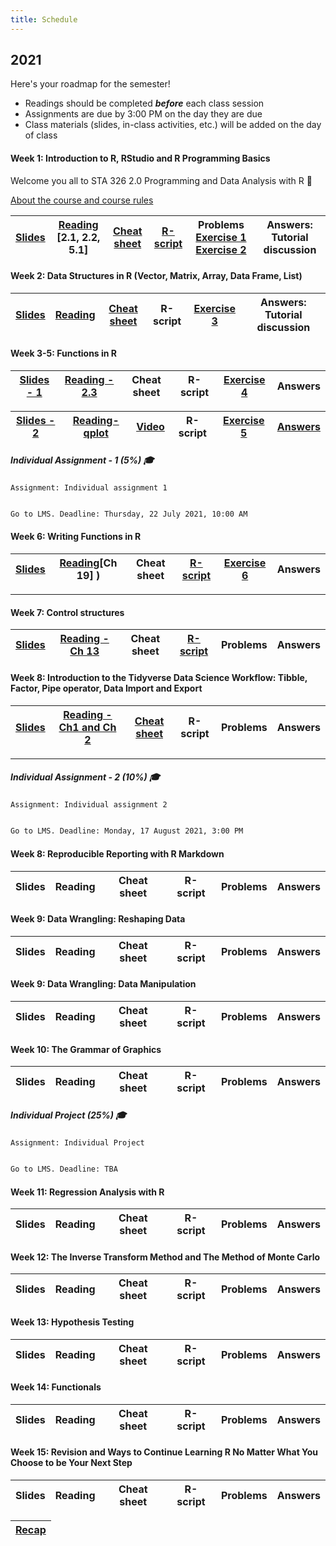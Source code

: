 ```yaml
---
title: Schedule
---
```


## 2021

Here's your roadmap for the semester! 

- <i class="fas fa-book-reader"></i> Readings should be completed ***before*** each class session
- <i class="fas fa-laptop-code"></i> Assignments are due by 3:00 PM on the day they are due
- <i class="fas fa-university"></i></a> Class materials (slides, in-class activities, etc.) will be added on the day of class



#### Week 1: Introduction to R, RStudio and R Programming Basics

Welcome you all to STA 326 2.0 Programming and Data Analysis with R :clap:

[About the course and course rules](/2021/week0.html)

|[Slides](/2021/week1/l12021.html)    	|  [Reading](https://rstudio-education.github.io/hopr/basics.html) [2.1, 2.2, 5.1]  	|  [Cheat sheet](/cheatsheets/baser.pdf) 	| [R-script](/rscript/rscript1.R) | Problems [Exercise 1](https://thiyangt.github.io/rworkbook/index.html) [Exercise 2](https://thiyangt.github.io/rworkbook/intro.html)	| Answers: Tutorial discussion |
|:-:	|:-:	|:-:	|:-:	|:-:	| :-:	|


#### Week 2: Data Structures in R (Vector, Matrix, Array, Data Frame, List) 

|[Slides](/slides/l22021.html)    	|  [Reading](https://rstudio-education.github.io/hopr/r-objects.html#matrices)	|  [Cheat sheet]((/cheatsheets/baser.pdf)) 	| R-script | [Exercise 3](https://thiyangt.github.io/rworkbook/matrices-arrays-data-frames.html) 	| Answers: Tutorial discussion |
|:-:	|:-:	|:-:	|:-:	|:-:	| :-:	|

#### Week 3-5: Functions in R 

|[Slides - 1](/slides/l32021.html)    	|  [Reading - 2.3](https://rstudio-education.github.io/hopr/basics.html#functions) 	|  Cheat sheet 	| R-script | [Exercise 4](https://thiyangt.github.io/rworkbook/built-in-functions-in-r.html#lecture-slides-2)	| Answers |
|:-:	|:-:	|:-:	|:-:	|:-:	| :-:	|


|[Slides - 2](/slides/l42021.html)  	|  [Reading-qplot](https://ggplot2.tidyverse.org/reference/qplot.html)  	|  [Video](https://www.youtube.com/watch?v=HeqHMM4ziXA) 	| R-script | [Exercise 5](https://thiyangt.github.io/rworkbook/data-visualization-with-r-qplot.html) 	| [Answers](/answers/Week3Answers.pdf) |
|:-:	|:-:	|:-:	|:-:	|:-:	| :-:	|

##### Individual Assignment - 1 (5%) 🎓

```{r class.source="watch-out"}
Assignment: Individual assignment 1
```

```diff

Go to LMS. Deadline: Thursday, 22 July 2021, 10:00 AM

```

#### Week 6:  Writing Functions in R  

|[Slides](/slides/l52021.html)    	|  [Reading](https://r4ds.had.co.nz/functions.html)[Ch 19] )  	|  Cheat sheet 	| [R-script](/slides/functionsanswers.R) | [Exercise 6](https://thiyangt.github.io/rworkbook/writing-functions-in-r.html) 	| Answers |
|:-:	|:-:	|:-:	|:-:	|:-:	| :-:	|

----------------------------------------------------------------------------------

#### Week 7:  Control structures

|[Slides](/slides/l62021.html)    	|  [Reading - Ch 13](https://bookdown.org/rdpeng/rprogdatascience/control-structures.html)  	|  Cheat sheet 	| [R-script](/rscript/cs.R) | Problems 	| Answers |
|:-:	|:-:	|:-:	|:-:	|:-:	| :-:	|




#### Week 8: Introduction to the Tidyverse Data Science Workflow: Tibble, Factor, Pipe operator, Data Import and Export

|[Slides](/slides/l72021.html)     	|  [Reading - Ch1 and Ch 2](https://r4ds.had.co.nz/introduction.html) 	|  [Cheat sheet](/cheatsheets/tibble.jpeg) 	| R-script | Problems 	| Answers |
|:-:	|:-:	|:-:	|:-:	|:-:	| :-:	|

----------------------------------------------------------------------------------

##### Individual Assignment - 2 (10%) 🎓

```{r class.source="watch-out"}
Assignment: Individual assignment 2
```

```diff

Go to LMS. Deadline: Monday, 17 August 2021, 3:00 PM

```



#### Week 8: Reproducible Reporting with R Markdown


|Slides    	|  Reading  	|  Cheat sheet 	| R-script | Problems 	| Answers |
|:-:	|:-:	|:-:	|:-:	|:-:	| :-:	|



#### Week 9: Data Wrangling: Reshaping Data


|Slides    	|  Reading  	|  Cheat sheet 	| R-script | Problems 	| Answers |
|:-:	|:-:	|:-:	|:-:	|:-:	| :-:	|


#### Week 9: Data Wrangling: Data Manipulation


|Slides    	|  Reading  	|  Cheat sheet 	| R-script | Problems 	| Answers |
|:-:	|:-:	|:-:	|:-:	|:-:	| :-:	|




#### Week 10: The Grammar of Graphics

|Slides    	|  Reading  	|  Cheat sheet 	| R-script | Problems 	| Answers |
|:-:	|:-:	|:-:	|:-:	|:-:	| :-:	|



##### Individual Project (25%) 🎓

```{r class.source="watch-out"}
Assignment: Individual Project
```

```diff

Go to LMS. Deadline: TBA

```

#### Week 11:  Regression Analysis with R



|Slides    	|  Reading  	|  Cheat sheet 	| R-script | Problems 	| Answers |
|:-:	|:-:	|:-:	|:-:	|:-:	| :-:	|


#### Week 12: The Inverse Transform Method and The Method of Monte Carlo

|Slides    	|  Reading  	|  Cheat sheet 	| R-script | Problems 	| Answers |
|:-:	|:-:	|:-:	|:-:	|:-:	| :-:	|

#### Week 13: Hypothesis Testing

|Slides    	|  Reading  	|  Cheat sheet 	| R-script | Problems 	| Answers |
|:-:	|:-:	|:-:	|:-:	|:-:	| :-:	|

#### Week 14: Functionals

|Slides    	|  Reading  	|  Cheat sheet 	| R-script | Problems 	| Answers |
|:-:	|:-:	|:-:	|:-:	|:-:	| :-:	|


#### Week 15: Revision and Ways to Continue Learning R No Matter What You Choose to be Your Next Step

|Slides    	|  Reading  	|  Cheat sheet 	| R-script | Problems 	| Answers |
|:-:	|:-:	|:-:	|:-:	|:-:	| :-:	|



|[Recap](/slides/recap.pdf)   	|  
|:-:	|


